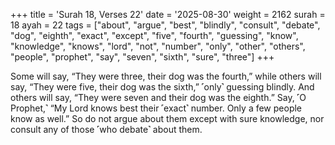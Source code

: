 +++
title = 'Surah 18, Verses 22'
date = '2025-08-30'
weight = 2162
surah = 18
ayah = 22
tags = ["about", "argue", "best", "blindly", "consult", "debate", "dog", "eighth", "exact", "except", "five", "fourth", "guessing", "know", "knowledge", "knows", "lord", "not", "number", "only", "other", "others", "people", "prophet", "say", "seven", "sixth", "sure", "three"]
+++

Some will say, “They were three, their dog was the fourth,” while others will say, “They were five, their dog was the sixth,” ˹only˺ guessing blindly. And others will say, “They were seven and their dog was the eighth.” Say, ˹O Prophet,˺ “My Lord knows best their ˹exact˺ number. Only a few people know as well.” So do not argue about them except with sure knowledge, nor consult any of those ˹who debate˺ about them.
